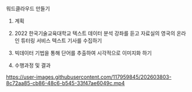 워드클라우드 만들기

1. 계획

1. 2022 한국기술교육대학교 텍스트 데이터 분석 강좌를 듣고 자료실의 영국의 온라인 튜터링 서비스 텍스트 기사를 수집하기

2. 빅데이터 기법을 통해 단어를 추출하여 시각적으로 이미지화 하기


2. 수행과정 및 결과





https://user-images.githubusercontent.com/117959845/202603803-8c72aa85-cb86-48c6-b545-33f47ae6049c.mp4

